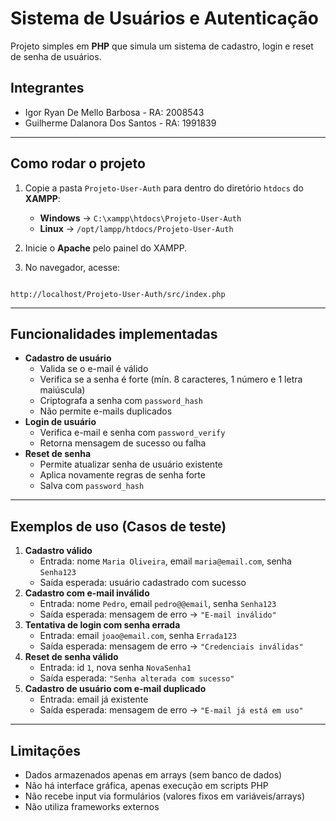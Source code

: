 # Sistema de Usuários e Autenticação

Projeto simples em **PHP** que simula um sistema de cadastro, login e
reset de senha de usuários.

## Integrantes

-   Igor Ryan De Mello Barbosa - RA: 2008543
-   Guilherme Dalanora Dos Santos - RA: 1991839

------------------------------------------------------------------------

##  Como rodar o projeto

1.  Copie a pasta `Projeto-User-Auth` para dentro do diretório `htdocs`
    do **XAMPP**:

    -   **Windows** → `C:\xampp\htdocs\Projeto-User-Auth`
    -   **Linux** → `/opt/lampp/htdocs/Projeto-User-Auth`

2.  Inicie o **Apache** pelo painel do XAMPP.

3.  No navegador, acesse:

```{=html}
```
    http://localhost/Projeto-User-Auth/src/index.php

------------------------------------------------------------------------

##  Funcionalidades implementadas

-   **Cadastro de usuário**
    -   Valida se o e-mail é válido
    -   Verifica se a senha é forte (mín. 8 caracteres, 1 número e 1
        letra maiúscula)
    -   Criptografa a senha com `password_hash`
    -   Não permite e-mails duplicados
-   **Login de usuário**
    -   Verifica e-mail e senha com `password_verify`
    -   Retorna mensagem de sucesso ou falha
-   **Reset de senha**
    -   Permite atualizar senha de usuário existente
    -   Aplica novamente regras de senha forte
    -   Salva com `password_hash`

------------------------------------------------------------------------

##  Exemplos de uso (Casos de teste)

1.  **Cadastro válido**
    -   Entrada: nome `Maria Oliveira`, email `maria@email.com`, senha
        `Senha123`
    -   Saída esperada: usuário cadastrado com sucesso
2.  **Cadastro com e-mail inválido**
    -   Entrada: nome `Pedro`, email `pedro@@email`, senha `Senha123`
    -   Saída esperada: mensagem de erro → `"E-mail inválido"`
3.  **Tentativa de login com senha errada**
    -   Entrada: email `joao@email.com`, senha `Errada123`
    -   Saída esperada: mensagem de erro → `"Credenciais inválidas"`
4.  **Reset de senha válido**
    -   Entrada: id `1`, nova senha `NovaSenha1`
    -   Saída esperada: `"Senha alterada com sucesso"`
5.  **Cadastro de usuário com e-mail duplicado**
    -   Entrada: email já existente
    -   Saída esperada: mensagem de erro → `"E-mail já está em uso"`

------------------------------------------------------------------------

##  Limitações

-   Dados armazenados apenas em arrays (sem banco de dados)
-   Não há interface gráfica, apenas execução em scripts PHP
-   Não recebe input via formulários (valores fixos em variáveis/arrays)
-   Não utiliza frameworks externos
